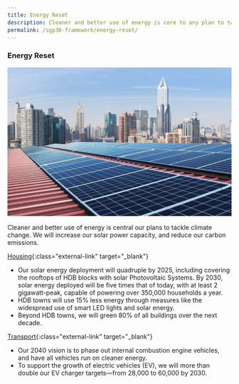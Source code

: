 ```yaml
---
title: Energy Reset
description: Cleaner and better use of energy is core to any plan to tackle climate change. Learn how we will increase our solar capacity, and our aim to shift from internal combustion engine vehicles to electric vehicles by 2040. 
permalink: /sgp30-framework/energy-reset/
---
```


### Energy Reset

![Energy Reset](/images/framework/framework_energyreset.jpg)

Cleaner and better use of energy is central our plans to tackle climate change. We will increase our solar power capacity, and reduce our carbon emissions. 

[Housing](https://www.mnd.gov.sg/our-work/greening-our-home/hdb-green-towns-programme){:class="external-link" target="_blank"}
- Our solar energy deployment will quadruple by 2025, including covering the rooftops of HDB blocks with solar Photovoltaic Systems. By 2030, solar energy deployed will be five times that of today, with at least 2 gigawatt-peak, capable of powering over 350,000 households a year. 
- HDB towns will use 15% less energy through measures like the widespread use of smart LED lights and solar energy.
- Beyond HDB towns, we will green 80% of all buildings over the next decade. 

[Transport](https://www.mot.gov.sg/news-centre/news/Detail/written-reply-by-minister-for-transport-ong-ye-kung-to-parliamentary-question-on-update-on-plan-to-provide-28-000-electric-vehicle-charging-points-by-2030/){:class="external-link" target="_blank"}
- Our 2040 vision is to phase out internal combustion engine vehicles, and have all vehicles run on cleaner energy.
- To support the growth of electric vehicles (EV), we will more than double our EV charger targets—from 28,000 to 60,000 by 2030.